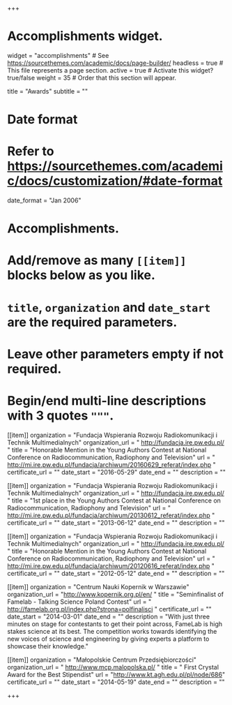 +++
# Accomplishments widget.
widget = "accomplishments"  # See https://sourcethemes.com/academic/docs/page-builder/
headless = true  # This file represents a page section.
active = true  # Activate this widget? true/false
weight = 35  # Order that this section will appear.

title = "Awards"
subtitle = ""

# Date format
#   Refer to https://sourcethemes.com/academic/docs/customization/#date-format
date_format = "Jan 2006"

# Accomplishments.
#   Add/remove as many `[[item]]` blocks below as you like.
#   `title`, `organization` and `date_start` are the required parameters.
#   Leave other parameters empty if not required.
#   Begin/end multi-line descriptions with 3 quotes `"""`.

[[item]]
  organization = "Fundacja Wspierania Rozwoju Radiokomunikacji i Technik Multimedialnych"
  organization_url = " http://fundacja.ire.pw.edu.pl/ "
  title = "Honorable Mention in the Young Authors Contest at National Conference on Radiocommunication, Radiophony and Television"
  url = " http://mi.ire.pw.edu.pl/fundacja/archiwum/20160629_referat/index.php "
  certificate_url = ""
  date_start = "2016-05-29"
  date_end = ""
  description = ""

[[item]]
  organization = "Fundacja Wspierania Rozwoju Radiokomunikacji i Technik Multimedialnych"
  organization_url = " http://fundacja.ire.pw.edu.pl/ "
  title = "1st place in the Young Authors Contest at National Conference on Radiocommunication, Radiophony and Television"
  url = " http://mi.ire.pw.edu.pl/fundacja/archiwum/20130612_referat/index.php "
  certificate_url = ""
  date_start = "2013-06-12"
  date_end = ""
  description = ""

[[item]]
  organization = "Fundacja Wspierania Rozwoju Radiokomunikacji i Technik Multimedialnych"
  organization_url = " http://fundacja.ire.pw.edu.pl/ "
  title = "Honorable Mention in the Young Authors Contest at National Conference on Radiocommunication, Radiophony and Television"
  url = " http://mi.ire.pw.edu.pl/fundacja/archiwum/20120616_referat/index.php "
  certificate_url = ""
  date_start = "2012-05-12"
  date_end = ""
  description = ""



[[item]]
  organization = "Centrum Nauki Kopernik w Warszawie"
  organization_url = "http://www.kopernik.org.pl/en/ "
  title = "Seminfinalist of Famelab - Talking Science Poland Contest"
  url = "  http://famelab.org.pl/index.php?strona=polfinalisci  "
  certificate_url = ""
  date_start = "2014-03-01"
  date_end = ""
  description = "With just three minutes on stage for contestants to get their point across, FameLab is high stakes science at its best.  The competition works towards identifying the new voices of science and engineering by giving experts a platform to showcase their knowledge."



[[item]]
  organization = "Małopolskie Centrum Przedsiębiorczości"
  organization_url = " http://www.mcp.malopolska.pl/ "
  title = "  First Crystal Award for the Best Stipendist"
  url = "http://www.kt.agh.edu.pl/pl/node/686"
  certificate_url = ""
  date_start = "2014-05-19"
  date_end = ""
  description = ""

+++
